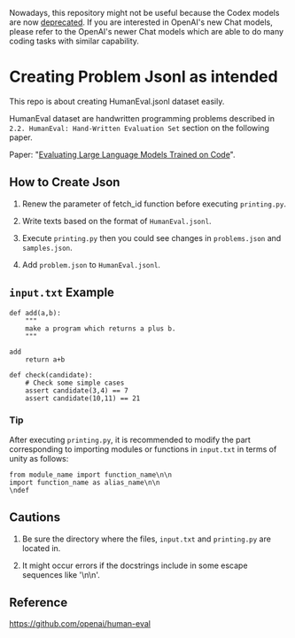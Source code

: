 Nowadays, this repository might not be useful because the Codex models are now [deprecated](https://platform.openai.com/docs/guides/code). 
If you are interested in OpenAI's new Chat models, please refer to the OpenAI's newer Chat models which are able to do many coding tasks with similar capability.

# Creating Problem Jsonl as intended

This repo is about creating HumanEval.jsonl dataset easily.

HumanEval dataset are handwritten programming problems described in `2.2. HumanEval: Hand-Written Evaluation Set` section on the following paper.

Paper: "[Evaluating Large Language Models Trained on Code](https://arxiv.org/abs/2107.03374)".

## How to Create Json
1. Renew the parameter of fetch_id function before executing `printing.py`.

2. Write texts based on the format of `HumanEval.jsonl`. 

3. Execute `printing.py`
    then you could see changes in `problems.json` and `samples.json`.
    
4. Add `problem.json` to `HumanEval.jsonl`.

## `input.txt` Example

    def add(a,b):
        """
        make a program which returns a plus b.
        """
    
    add
        return a+b
    
    def check(candidate):
        # Check some simple cases
        assert candidate(3,4) == 7
        assert candidate(10,11) == 21

### Tip
After executing `printing.py`, it is recommended to modify the part corresponding to importing modules or functions in `input.txt` in terms of unity as follows:

    from module_name import function_name\n\n
    import function_name as alias_name\n\n
    \ndef

## Cautions
1. Be sure the directory where the files, `input.txt` and `printing.py` are located in.

2. It might occur errors if the docstrings include in some escape sequences like '\n\n'.

## Reference
https://github.com/openai/human-eval
